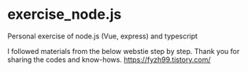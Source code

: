 # exercise_node.js
Personal exercise of node.js (Vue, express) and typescript

I followed materials from the below webstie step by step. Thank you for sharing the codes and know-hows.
https://fyzh99.tistory.com/
